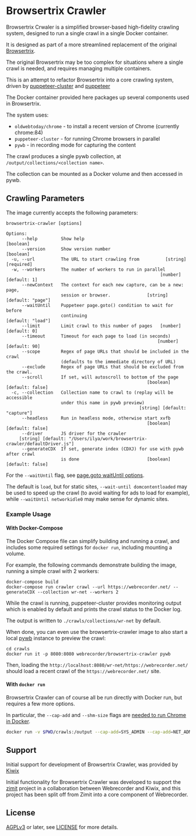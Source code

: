 # Browsertrix Crawler

Browsertrix Crwaler is a simplified browser-based high-fidelity crawling system, designed to run a single crawl in a single Docker container.

It is designed as part of a more streamlined replacement of the original [Browsertrix](https://github.com/webrecorder/browsertrix).

The original Browsertrix may be too complex for situations where a single crawl is needed, and requires managing multiple containers.

This is an attempt to refactor Browsertrix into a core crawling system, driven by [puppeteer-cluster](https://github.com/thomasdondorf/puppeteer-cluster)
and [puppeteer](https://github.com/puppeteer/puppeteer)

The Docker container provided here packages up several components used in Browsertrix.

The system uses:
 - `oldwebtoday/chrome` - to install a recent version of Chrome (currently chrome:84)
 - `puppeteer-cluster` - for running Chrome browsers in parallel
 - `pywb` - in recording mode for capturing the content


The crawl produces a single pywb collection, at `/output/collections/<collection name>`.

The collection can be mounted as a Docker volume and then accessed in pywb.


## Crawling Parameters

The image currently accepts the following parameters:

```
browsertrix-crawler [options]

Options:
      --help         Show help                                         [boolean]
      --version      Show version number                               [boolean]
  -u, --url          The URL to start crawling from          [string] [required]
  -w, --workers      The number of workers to run in parallel
                                                           [number] [default: 1]
      --newContext   The context for each new capture, can be a new: page,
                     session or browser.              [string] [default: "page"]
      --waitUntil    Puppeteer page.goto() condition to wait for before
                     continuing                                [default: "load"]
      --limit        Limit crawl to this number of pages   [number] [default: 0]
      --timeout      Timeout for each page to load (in seconds)
                                                          [number] [default: 90]
      --scope        Regex of page URLs that should be included in the crawl
                     (defaults to the immediate directory of URL)
      --exclude      Regex of page URLs that should be excluded from the crawl.
      --scroll       If set, will autoscroll to bottom of the page
                                                      [boolean] [default: false]
  -c, --collection   Collection name to crawl to (replay will be accessible
                     under this name in pywb preview)
                                                   [string] [default: "capture"]
      --headless     Run in headless mode, otherwise start xvfb
                                                      [boolean] [default: false]
      --driver       JS driver for the crawler
     [string] [default: "/Users/ilya/work/browsertrix-crawler/defaultDriver.js"]
      --generateCDX  If set, generate index (CDXJ) for use with pywb after crawl
                     is done                          [boolean] [default: false]
```

For the `--waitUntil` flag,  see [page.goto waitUntil options](https://github.com/puppeteer/puppeteer/blob/main/docs/api.md#pagegotourl-options).

The default is `load`, but for static sites, `--wait-until domcontentloaded` may be used to speed up the crawl (to avoid waiting for ads to load for example),
while `--waitUntil networkidle0` may make sense for dynamic sites.

### Example Usage


#### With Docker-Compose

The Docker Compose file can simplify building and running a crawl, and includes some required settings for `docker run`, including mounting a volume.

For example, the following commands demonstrate building the image, running a simple crawl with 2 workers:

```
docker-compose build
docker-compose run crawler crawl --url https://webrecorder.net/ --generateCDX --collection wr-net --workers 2
```

While the crawl is running, puppeteer-cluster provides monitoring output which is enabled by default and prints the crawl status to the Docker log.

The output is written to `./crawls/collections/wr-net` by default.

When done, you can even use the browsertrix-crawler image to also start a local [pywb](https://github.com/webrecorder/pywb) instance
to preview the crawl:

```
cd crawls
docker run it -p 8080:8080 webrecorder/browsertrix-crawler pywb
```

Then, loading the `http://localhost:8080/wr-net/https://webrecorder.net/` should load a recent crawl of the `https://webrecorder.net/` site.


#### With `docker run`

Browsertrix Crawler can of course all be run directly with Docker run, but requires a few more options.

In particular, the `--cap-add` and `--shm-size`
flags are [needed to run Chrome in Docker](https://github.com/puppeteer/puppeteer/blob/v1.0.0/docs/troubleshooting.md#tips).


```bash
docker run -v $PWD/crawls:/output --cap-add=SYS_ADMIN --cap-add=NET_ADMIN --shm-size=1g -it webrecorder/browsertrix-crawler --url https://webrecorder.net/ --workers 2

```


Support
-------

Initial support for development of Browsertrix Crawler, was provided by [Kiwix](https://kiwix.org/)

Initial functionality for Browsertrix Crawler was developed to support the [zimit](https://github.com/openzim/zimit) project in a collaboration between
Webrecorder and Kiwix, and this project has been split off from Zimit into a core component of Webrecorder.


License
-------

[AGPLv3](https://www.gnu.org/licenses/agpl-3.0) or later, see
[LICENSE](LICENSE) for more details.
